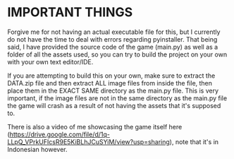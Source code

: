<h1> IMPORTANT THINGS </h1>
Forgive me for not having an actual executable file for this, but I currently do not have the time to deal with errors regarding pyinstaller. 
That being said, I have provided the source code of the game (main.py) as well as a folder of all the assets used, so you can try to build the project on your own with your own text editor/IDE. 

If you are attempting to build this on your own, make sure to extract the DATA.zip file and then extract ALL image files from inside the file, then place them in the EXACT SAME directory as the main.py file. This is very important, if the image files are not in the same directory as the main.py file the game will crash as a result of not having the assets that it's supposed to.

There is also a video of me showcasing the game itself here (https://drive.google.com/file/d/1q-LLpQ_VPrkUFIcsR9E5KiBLhJCuSYiM/view?usp=sharing), note that it's in Indonesian however.
